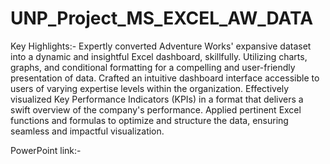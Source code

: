 # UNP_Project_MS_EXCEL_AW_DATA

Key Highlights:- 
Expertly converted Adventure Works' expansive dataset into a dynamic and insightful Excel dashboard, skillfully.
Utilizing charts, graphs, and conditional formatting for a compelling and user-friendly presentation of data. 
Crafted an intuitive dashboard interface accessible to users of varying expertise levels within the organization. 
Effectively visualized Key Performance Indicators (KPIs) in a format that delivers a swift overview of the company's performance. 
Applied pertinent Excel functions and formulas to optimize and structure the data, ensuring seamless and impactful visualization.

PowerPoint link:- 
